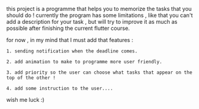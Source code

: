 this project is a programme that helps you to memorize the tasks that you should do !
currently the program has some limitations , like that you can't add a description for your task , but will try to improve it as much as possible after finishing the current flutter course.

for now , in my mind that I must add that features : 

    1. sending notification when the deadline comes.
    
    2. add animation to make to programme more user friendly.
    
    3. add priority so the user can choose what tasks that appear on the top of the other !
    
    4. add some instruction to the user....

wish me luck :)
